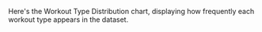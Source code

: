 Here's the Workout Type Distribution chart, displaying how frequently each workout type appears in the dataset.
